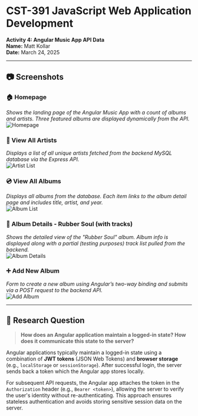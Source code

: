 # CST-391 JavaScript Web Application Development  
**Activity 4: Angular Music App API Data**  
**Name:** Matt Kollar  
**Date:** March 24, 2025  

---

## 📷 Screenshots

### 🏠 Homepage
*Shows the landing page of the Angular Music App with a count of albums and artists. Three featured albums are displayed dynamically from the API.*  
![Homepage](./screenshots/homepage.png)

### 👥 View All Artists
*Displays a list of all unique artists fetched from the backend MySQL database via the Express API.*  
![Artist List](./screenshots/viewartists.png)

### 💿 View All Albums
*Displays all albums from the database. Each item links to the album detail page and includes title, artist, and year.*  
![Album List](./screenshots/viewallalbums.png)

### 📀 Album Details - Rubber Soul (with tracks)
*Shows the detailed view of the "Rubber Soul" album. Album info is displayed along with a partial (testing purposes) track list pulled from the backend.*  
![Album Details](./screenshots/album-click-rubber-soul.png)

### ➕ Add New Album
*Form to create a new album using Angular’s two-way binding and submits via a POST request to the backend API.*  
![Add Album](./screenshots/createalbum.png)

---

## 📝 Research Question

> **How does an Angular application maintain a logged-in state? How does it communicate this state to the server?**

Angular applications typically maintain a logged-in state using a combination of **JWT tokens** (JSON Web Tokens) and **browser storage** (e.g., `localStorage` or `sessionStorage`). After successful login, the server sends back a token which the Angular app stores locally.

For subsequent API requests, the Angular app attaches the token in the `Authorization` header (e.g., `Bearer <token>`), allowing the server to verify the user's identity without re-authenticating. This approach ensures stateless authentication and avoids storing sensitive session data on the server.
